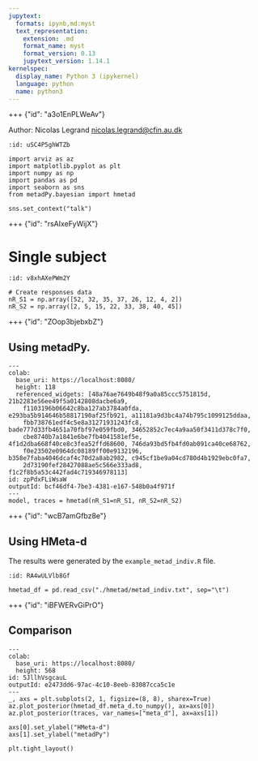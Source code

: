 ```yaml
---
jupytext:
  formats: ipynb,md:myst
  text_representation:
    extension: .md
    format_name: myst
    format_version: 0.13
    jupytext_version: 1.14.1
kernelspec:
  display_name: Python 3 (ipykernel)
  language: python
  name: python3
---
```


+++ {"id": "a3o1EnPLWeAv"}

Author: Nicolas Legrand nicolas.legrand@cfin.au.dk

```{code-cell} ipython3
:id: uSC4P5ghWTZb

import arviz as az
import matplotlib.pyplot as plt
import numpy as np
import pandas as pd
import seaborn as sns
from metadPy.bayesian import hmetad

sns.set_context("talk")
```

+++ {"id": "rsAIxeFyWijX"}

# Single subject

```{code-cell} ipython3
:id: v8xhAXePWm2Y

# Create responses data
nR_S1 = np.array([52, 32, 35, 37, 26, 12, 4, 2])
nR_S2 = np.array([2, 5, 15, 22, 33, 38, 40, 45])
```

+++ {"id": "ZOop3bjebxbZ"}

## Using metadPy.

```{code-cell} ipython3
---
colab:
  base_uri: https://localhost:8080/
  height: 118
  referenced_widgets: [48a76ae7649b48f9a0a85ccc5751815d, 21b2283e56ee49f5a0142808dacbe6a9,
    f1103196b06642c8ba127ab3784a0fda, e293ba5b914646b58817190af25fb921, a11181a9d3bc4a74b795c1099125ddaa,
    fbb738761edf4c5e8a31271931243fc8, bade777d33fb4651a70fbf97e059fbd0, 34652852c7ec4a9aa50f3411d378c7f0,
    cbe8740b7a1841e6be7fb4041581ef5e, 4f1d2dba668f40ce8c3fea52ffd68600, 746da93bd5fb4fd0ab091ca40ce68762,
    f0e23502e0964dc08189ff00e9132196, b358e7faba4046dcaf4c70d2a8ab2982, c945cf1be9a04cd780d4b1929ebc0fa7,
    2d73190fef28427088ae5c566e333ad8, f1c2f8b5a53c442fad4c719346978113]
id: zpPdxFLiWsaW
outputId: bcf46df4-7be3-4381-e167-548b0a4f971f
---
model, traces = hmetad(nR_S1=nR_S1, nR_S2=nR_S2)
```

+++ {"id": "wcB7amGfbz8e"}

## Using HMeta-d

The results were generated by the `example_metad_indiv.R` file.

```{code-cell} ipython3
:id: RA4wULVlb8Gf

hmetad_df = pd.read_csv("./hmetad/metad_indiv.txt", sep="\t")
```

+++ {"id": "iBFWERvGiPrO"}

## Comparison

```{code-cell} ipython3
---
colab:
  base_uri: https://localhost:8080/
  height: 568
id: 5JllhVsgcauL
outputId: e2473dd6-97ac-4c10-8eeb-83087cca5c1e
---
_, axs = plt.subplots(2, 1, figsize=(8, 8), sharex=True)
az.plot_posterior(hmetad_df.meta_d.to_numpy(), ax=axs[0])
az.plot_posterior(traces, var_names=["meta_d"], ax=axs[1])

axs[0].set_ylabel("HMeta-d")
axs[1].set_ylabel("metadPy")

plt.tight_layout()
```

```{code-cell} ipython3

```

